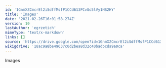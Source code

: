 ```yaml
---
id: '1GnmXZCmcrEl2iSdffMsfP1CCd613PCvGc5lVy1NS2HY'
title: 'Images'
date: '2021-02-26T16:01:58.274Z'
version: 10
lastAuthor: 'egrzetich'
mimeType: 'text/x-markdown'
links: []
source: 'https://drive.google.com/open?id=1GnmXZCmcrEl2iSdffMsfP1CCd613PCvGc5lVy1NS2HY'
wikigdrive: '18ac9a8be49637c0d2bea8d32c40badbcda9a0ca'
---
```

Images
